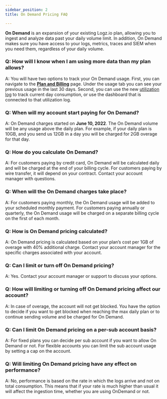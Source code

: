 ```yaml
---
sidebar_position: 2
title: On Demand Pricing FAQ

---
```


**On Demand** is an expansion of your existing Logz.io plan, allowing you to ingest and analyze data past your daily volume limit. In addition, On Demand makes sure you have access to your logs, metrics, traces and SIEM when you need them, regardless of your daily volume.

### Q: How will I know when I am using more data than my plan allows?

A: You will have two options to track your On Demand usage. First, you can navigate to the **[Plan and Billing](https://app.logz.io/#/dashboard/settings/plan-and-billing/plan)** page. Under the usage tab you can see your previous usage in the last 30 days. Second, you can use the new [utilization log](https://docs.logz.io/user-guide/accounts/manage-account-usage.html) to track current day consumption, or use the dashboard that is connected to that utilization log. 

### Q: When will my account start paying for On Demand?

A: On Demand charges started on **June 10, 2022**. The On Demand volume will be any usage above the daily plan. For example, if your daily plan is 10GB, and you send us 12GB in a day you will be charged for 2GB overage for that day. 

### Q: How do you calculate On Demand?

A: For customers paying by credit card, On Demand will be calculated daily and will be charged at the end of your billing cycle. For customers paying by wire transfer, it will depend on your contract. Contact your account manager with questions.

### Q: When will the On Demand charges take place?

A: For customers paying monthly, the On Demand usage will be added to your scheduled monthly payment. For customers paying annually or quarterly, the On Demand usage will be charged on a separate billing cycle on the first of each month.

### Q: How is On Demand pricing calculated?

A: On Demand pricing is calculated based on your plan’s cost per 1GB of overage with 40% additional charge. Contact your account manager for the specific charges associated with your account.

### Q: Can I limit or turn off On Demand pricing?

A: Yes. Contact your account manager or support to discuss your options.

### Q: How will limiting or turning off On Demand pricing affect our account? 

A: In case of overage, the account will not get blocked. You have the option to decide if you want to get blocked when reaching the max daily plan or to continue sending volume and be charged for On Demand. 

### Q: Can I limit On Demand pricing on a per-sub account basis? 

A: For fixed plans you can decide per sub account if you want to allow On Demand or not. For flexible accounts you can limit the sub account usage by setting a cap on the account. 

### Q: Will limiting On Demand pricing have any effect on performance? 

A: No, performance is based on the rate in which the logs arrive and not on total consumption. This means that if your rate is much higher than usual it will affect the ingestion time, whether you are using OnDemand or not. 
